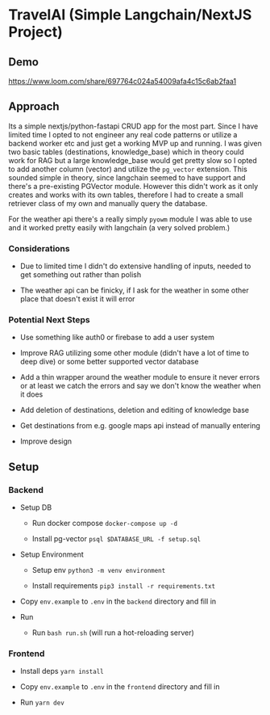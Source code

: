 # TravelAI (Simple Langchain/NextJS Project)

## Demo

https://www.loom.com/share/697764c024a54009afa4c15c6ab2faa1

## Approach

Its a simple nextjs/python-fastapi CRUD app for the most part. Since I have limited time I opted to not engineer any real code patterns or utilize a backend worker etc and just get a working MVP up and running.
I was given two basic tables (destinations, knowledge_base) which in theory could work for RAG but a large knowledge_base would get pretty slow so I opted to add another column (vector) and utilize the `pg_vector`
extension. This sounded simple in theory, since langchain seemed to have support and there's a pre-existing PGVector module. However this didn't work as it only creates and works with its own tables, therefore
I had to create a small retriever class of my own and manually query the database.

For the weather api there's a really simply `pyowm` module I was able to use and it worked pretty easily with langchain (a very solved problem.)

### Considerations

- Due to limited time I didn't do extensive handling of inputs, needed to get something out rather than polish

- The weather api can be finicky, if I ask for the weather in some other place that doesn't exist it will error

### Potential Next Steps

- Use something like auth0 or firebase to add a user system

- Improve RAG utilizing some other module (didn't have a lot of time to deep dive) or some better supported vector database

- Add a thin wrapper around the weather module to ensure it never errors or at least we catch the errors and say we don't know the weather when it does

- Add deletion of destinations, deletion and editing of knowledge base

- Get destinations from e.g. google maps api instead of manually entering

- Improve design

## Setup

### Backend

- Setup DB

  - Run docker compose `docker-compose up -d`

  - Install pg-vector `psql $DATABASE_URL -f setup.sql`

- Setup Environment

  - Setup env `python3 -m venv environment`

  - Install requirements `pip3 install -r requirements.txt`

- Copy `env.example` to `.env` in the `backend` directory and fill in

- Run
  - Run `bash run.sh` (will run a hot-reloading server)

### Frontend

- Install deps `yarn install`

- Copy `env.example` to `.env` in the `frontend` directory and fill in

- Run `yarn dev`
